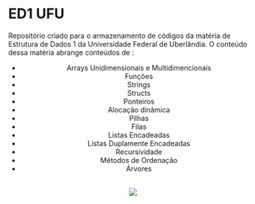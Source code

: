 # ED1 UFU
Repositório criado para o armazenamento de códigos da matéria de Estrutura de Dados 1 da Universidade Federal de Uberlândia. O conteúdo 
dessa matéria abrange conteúdos de :
<center><ul>
  <li>Arrays Unidimensionais e Multidimencionais</li>
  <li>Funções</li>
  <li>Strings</li>
  <li>Structs</li>
  <li>Ponteiros</li>
  <li>Alocação dinâmica</li>
  <li>Pilhas</li>
  <li>Filas</li>
  <li>Listas Encadeadas</li>
  <li>Listas Duplamente Encadeadas</li>
  <li>Recursividade</li>
  <li>Métodos de Ordenação</li>
  <li>Árvores</li>
<ul>
  
  </center>
  <br>
  <center>
  <img src="https://media.giphy.com/media/iGpHt2H22k1orjgT9b/giphy.gif" />
    </center>

